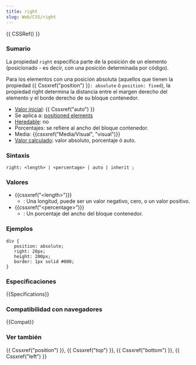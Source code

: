 ```yaml
---
title: right
slug: Web/CSS/right
---
```


{{ CSSRef() }}

### Sumario

La propiedad `right` especifica parte de la posición de un elemento (posicionado - es decir, con una posición determinada por código).

Para los elementos con una posición absoluta (aquellos que tienen la propiedad {{ Cssxref("position") }}`: absolute` ó `position: fixed`), la propiedad right determina la distancia entre el margen derecho del elemento y el borde derecho de su bloque contenedor.

- [Valor inicial](/es/docs/Web/CSS/CSS_cascade/initial_value): {{ Cssxref("auto") }}
- Se aplica a: [positioned elements](/es/docs/Web/CSS/position)
- [Heredable](/es/docs/Web/CSS/CSS_cascade/Inheritance): no
- Porcentajes: se refiere al ancho del bloque contenedor.
- Media: {{cssxref("Media/Visual", "visual")}}
- [Valor calculado](/es/docs/Web/CSS/CSS_cascade/computed_value): valor absoluto, porcentaje ó auto.

### Sintaxis

```
right: <length> | <percentage> | auto | inherit ;
```

### Valores

- {{cssxref("&lt;length&gt;")}}
  - : Una longitud, puede ser un valor negativo, cero, o un valor positivo.
- {{cssxref("&lt;percentage&gt;")}}
  - : Un porcentaje del ancho del bloque contenedor.

### Ejemplos

```
div {
   position: absolute;
   right: 20px;
   height: 200px;
   border: 1px solid #000;
}
```

### Especificaciones

{{Specifications}}

### Compatibilidad con navegadores

{{Compat}}

### Ver también

{{ Cssxref("position") }}, {{ Cssxref("top") }}, {{ Cssxref("bottom") }}, {{ Cssxref("left") }}
